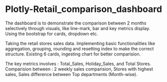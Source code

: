 # Plotly-Retail_comparison_dashboard
The dashboard is to demonstrate the comparison between 2 months selectively through visuals, like line-mark, bar and key metrics display.
Using the bootstrap for cards, dropdown etc.

Taking the retail stores sales data. Implementing basic functionalities like aggregation, grouping, rounding and resetting index to make the correct structure.
Existing 6 cards, ingesting chart for better comparision.

The key metrics involves : Total_Sales, Holiday_Sales, and Total Stores.
Comparision between : 2 weekly sales comparision, Stores with highest sales, Sales difference between Top departments (Month-wise).
